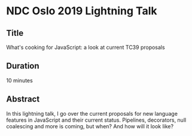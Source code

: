 # NDC Oslo 2019 Lightning Talk
## Title
What's cooking for JavaScript: a look at current TC39 proposals
## Duration
10 minutes
## Abstract
In this lightning talk, I go over the current proposals for new language features in JavaScript and their current status. Pipelines, decorators, null coalescing and more is coming, but when? And how will it look like?

